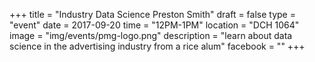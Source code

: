 +++
title = "Industry Data Science Preston Smith"
draft = false
type = "event"
date = 2017-09-20
time = "12PM-1PM"
location = "DCH 1064"
image = "img/events/pmg-logo.png"
description = "learn about data science in the advertising industry from a rice alum"
facebook = ""
+++
